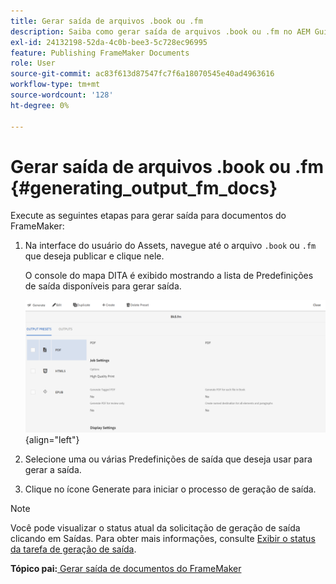 ```yaml
---
title: Gerar saída de arquivos .book ou .fm
description: Saiba como gerar saída de arquivos .book ou .fm no AEM Guides.
exl-id: 24132198-52da-4c0b-bee3-5c728ec96995
feature: Publishing FrameMaker Documents
role: User
source-git-commit: ac83f613d87547fc7f6a18070545e40ad4963616
workflow-type: tm+mt
source-wordcount: '128'
ht-degree: 0%

---
```


# Gerar saída de arquivos .book ou .fm {#generating_output_fm_docs}

Execute as seguintes etapas para gerar saída para documentos do FrameMaker:

1. Na interface do usuário do Assets, navegue até o arquivo `.book` ou `.fm` que deseja publicar e clique nele.

   O console do mapa DITA é exibido mostrando a lista de Predefinições de saída disponíveis para gerar saída.

   ![](images/publish-fm-doc.png){align="left"}

1. Selecione uma ou várias Predefinições de saída que deseja usar para gerar a saída.

1. Clique no ícone Generate para iniciar o processo de geração de saída.


>[!NOTE]
>
> Você pode visualizar o status atual da solicitação de geração de saída clicando em Saídas. Para obter mais informações, consulte [Exibir o status da tarefa de geração de saída](fm-output-view-status.md).

**Tópico pai:**[ Gerar saída de documentos do FrameMaker](fm-output-generatation.md)
